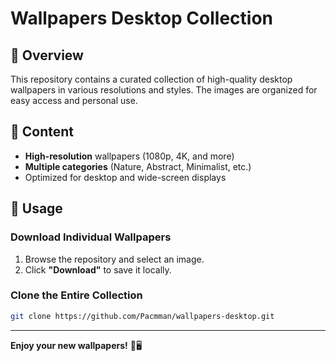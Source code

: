 # Wallpapers Desktop Collection  

## 📌 Overview  
This repository contains a curated collection of high-quality desktop wallpapers in various resolutions and styles. The images are organized for easy access and personal use.  

## 📂 Content  
- **High-resolution** wallpapers (1080p, 4K, and more)  
- **Multiple categories** (Nature, Abstract, Minimalist, etc.)  
- Optimized for desktop and wide-screen displays  

## 🚀 Usage  
### Download Individual Wallpapers  
1. Browse the repository and select an image.  
2. Click **"Download"** to save it locally.  

### Clone the Entire Collection  
```bash
git clone https://github.com/Pacmman/wallpapers-desktop.git
```

---

**Enjoy your new wallpapers!** 🎨🖥️  
